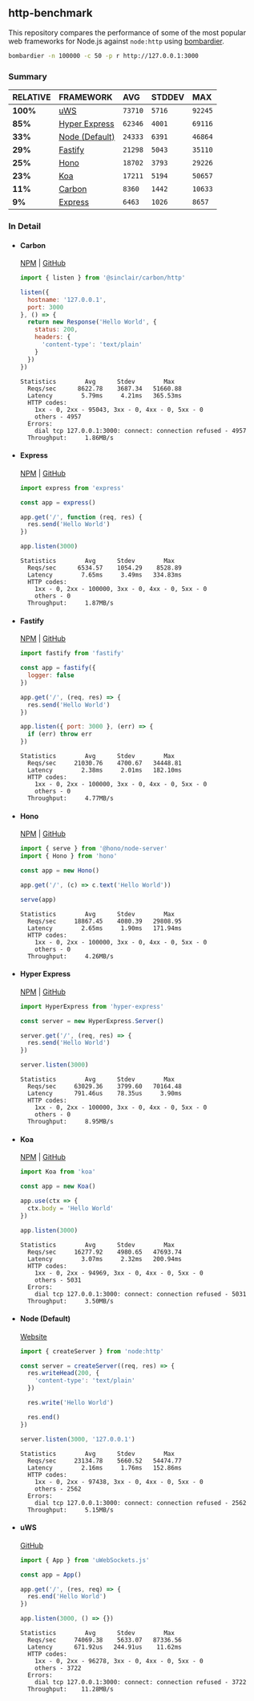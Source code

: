 ## http-benchmark

This repository compares the performance of some of the most popular web frameworks for Node.js against `node:http` using [bombardier](https://github.com/codesenberg/bombardier).

```bash
bombardier -n 100000 -c 50 -p r http://127.0.0.1:3000
```

### Summary

| RELATIVE | FRAMEWORK | AVG | STDDEV | MAX |
| :--- | :--- | :--- | :--- | :--- |
| **100%** | [uWS](#uws) | `73710` | `5716` | `92245` |
| **85%** | [Hyper Express](#hyper-express) | `62346` | `4001` | `69116` |
| **33%** | [Node (Default)](#node-default) | `24333` | `6391` | `46864` |
| **29%** | [Fastify](#fastify) | `21298` | `5043` | `35110` |
| **25%** | [Hono](#hono) | `18702` | `3793` | `29226` |
| **23%** | [Koa](#koa) | `17211` | `5194` | `50657` |
| **11%** | [Carbon](#carbon) | `8360` | `1442` | `10633` |
| **9%** | [Express](#express) | `6463` | `1026` | `8657` |


### In Detail

- #### Carbon
  [NPM](https://npmjs.com/@sinclair/carbon) | [GitHub](https://github.com/sinclairzx81/carbon)
  ```js
  import { listen } from '@sinclair/carbon/http'

  listen({
    hostname: '127.0.0.1',
    port: 3000
  }, () => {
    return new Response('Hello World', {
      status: 200,
      headers: {
        'content-type': 'text/plain'
      }
    })
  })
  ```

  ```
  Statistics        Avg      Stdev        Max
    Reqs/sec      8622.78    3687.34   51660.88
    Latency        5.79ms     4.21ms   365.53ms
    HTTP codes:
      1xx - 0, 2xx - 95043, 3xx - 0, 4xx - 0, 5xx - 0
      others - 4957
    Errors:
      dial tcp 127.0.0.1:3000: connect: connection refused - 4957
    Throughput:     1.86MB/s
  ```

- #### Express
  [NPM](https://npmjs.com/express) | [GitHub](https://github.com/expressjs/express)
  ```js
  import express from 'express'

  const app = express()

  app.get('/', function (req, res) {
    res.send('Hello World')
  })

  app.listen(3000)
  ```

  ```
  Statistics        Avg      Stdev        Max
    Reqs/sec      6534.57    1054.29    8528.89
    Latency        7.65ms     3.49ms   334.83ms
    HTTP codes:
      1xx - 0, 2xx - 100000, 3xx - 0, 4xx - 0, 5xx - 0
      others - 0
    Throughput:     1.87MB/s
  ```

- #### Fastify
  [NPM](https://npmjs.com/fastify) | [GitHub](https://github.com/fastify/fastify)
  ```js
  import fastify from 'fastify'

  const app = fastify({
    logger: false
  })

  app.get('/', (req, res) => {
    res.send('Hello World')
  })

  app.listen({ port: 3000 }, (err) => {
    if (err) throw err
  })
  ```

  ```
  Statistics        Avg      Stdev        Max
    Reqs/sec     21030.76    4700.67   34448.81
    Latency        2.38ms     2.01ms   182.10ms
    HTTP codes:
      1xx - 0, 2xx - 100000, 3xx - 0, 4xx - 0, 5xx - 0
      others - 0
    Throughput:     4.77MB/s
  ```

- #### Hono
  [NPM](https://npmjs.com/hono) | [GitHub](https://github.com/honojs/hono)
  ```js
  import { serve } from '@hono/node-server'
  import { Hono } from 'hono'

  const app = new Hono()

  app.get('/', (c) => c.text('Hello World'))

  serve(app)
  ```

  ```
  Statistics        Avg      Stdev        Max
    Reqs/sec     18867.45    4080.39   29808.95
    Latency        2.65ms     1.90ms   171.94ms
    HTTP codes:
      1xx - 0, 2xx - 100000, 3xx - 0, 4xx - 0, 5xx - 0
      others - 0
    Throughput:     4.26MB/s
  ```

- #### Hyper Express
  [NPM](https://npmjs.com/hyper-express) | [GitHub](https://github.com/kartikk221/hyper-express)
  ```js
  import HyperExpress from 'hyper-express'

  const server = new HyperExpress.Server()

  server.get('/', (req, res) => {
    res.send('Hello World')
  })

  server.listen(3000)
  ```

  ```
  Statistics        Avg      Stdev        Max
    Reqs/sec     63029.36    3799.60   70164.48
    Latency      791.46us    78.35us     3.90ms
    HTTP codes:
      1xx - 0, 2xx - 100000, 3xx - 0, 4xx - 0, 5xx - 0
      others - 0
    Throughput:     8.95MB/s
  ```

- #### Koa
  [NPM](https://npmjs.com/koa) | [GitHub](https://github.com/koajs/koa)
  ```js
  import Koa from 'koa'

  const app = new Koa()

  app.use(ctx => {
    ctx.body = 'Hello World'
  })

  app.listen(3000)
  ```

  ```
  Statistics        Avg      Stdev        Max
    Reqs/sec     16277.92    4980.65   47693.74
    Latency        3.07ms     2.32ms   200.94ms
    HTTP codes:
      1xx - 0, 2xx - 94969, 3xx - 0, 4xx - 0, 5xx - 0
      others - 5031
    Errors:
      dial tcp 127.0.0.1:3000: connect: connection refused - 5031
    Throughput:     3.50MB/s
  ```

- #### Node (Default)
  [Website](https://nodejs.org/api/http.html)
  ```js
  import { createServer } from 'node:http'

  const server = createServer((req, res) => {
    res.writeHead(200, {
      'content-type': 'text/plain'
    })

    res.write('Hello World')

    res.end()
  })

  server.listen(3000, '127.0.0.1')
  ```

  ```
  Statistics        Avg      Stdev        Max
    Reqs/sec     23134.78    5660.52   54474.77
    Latency        2.16ms     1.76ms   152.86ms
    HTTP codes:
      1xx - 0, 2xx - 97438, 3xx - 0, 4xx - 0, 5xx - 0
      others - 2562
    Errors:
      dial tcp 127.0.0.1:3000: connect: connection refused - 2562
    Throughput:     5.15MB/s
  ```

- #### uWS
  [GitHub](https://github.com/uNetworking/uWebSockets.js)
  ```js
  import { App } from 'uWebSockets.js'

  const app = App()

  app.get('/', (res, req) => {
    res.end('Hello World')
  })

  app.listen(3000, () => {})
  ```

  ```
  Statistics        Avg      Stdev        Max
    Reqs/sec     74069.38    5633.07   87336.56
    Latency      671.92us   244.91us    11.62ms
    HTTP codes:
      1xx - 0, 2xx - 96278, 3xx - 0, 4xx - 0, 5xx - 0
      others - 3722
    Errors:
      dial tcp 127.0.0.1:3000: connect: connection refused - 3722
    Throughput:    11.28MB/s
  ```


